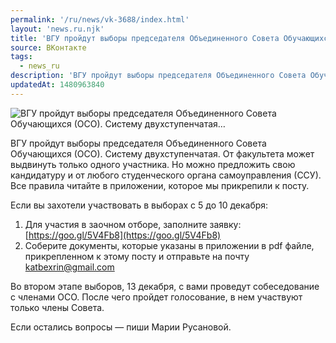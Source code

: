 ```yaml
---
permalink: '/ru/news/vk-3688/index.html'
layout: 'news.ru.njk'
title: 'ВГУ пройдут выборы председателя Объединенного Совета Обучающихся (ОСО). Систему двухступенчатая…'
source: ВКонтакте
tags:
  - news_ru
description: 'ВГУ пройдут выборы председателя Объединенного Совета Обучающихся (ОСО). Систему двухступенчатая…'
updatedAt: 1480963840
---
```

![ВГУ пройдут выборы председателя Объединенного Совета Обучающихся (ОСО). Систему двухступенчатая…](https://sun9-20.userapi.com/impf/c636816/v636816484/37f4c/cU1Y5USy2dw.jpg?size=1280x819&quality=96&sign=4d2465847a4c577aa8414cec805d7b8a&c_uniq_tag=pWRaHH20xFz2It14bcDVzmBrEEbD4WFtLjakfJGqRWM&type=album)

ВГУ пройдут выборы председателя Объединенного Совета Обучающихся (ОСО). Систему двухступенчатая. От факультета может выдвинуть только одного участника. Но можно предложить свою кандидатуру и от любого студенческого органа самоуправления (ССУ). Все правила читайте в приложении, которое мы прикрепили к посту.

Если вы захотели участвовать в выборах с 5 до 10 декабря:
1. Для участия в заочном отборе, заполните заявку: [https://goo.gl/5V4Fb8](https://goo.gl/5V4Fb8)
2. Соберите документы, которые указаны в приложении в pdf файле, прикрепленном к этому посту и отправьте на почту katbexrin@gmail.com

Во втором этапе выборов, 13 декабря, с вами проведут собеседование с членами ОСО. После чего пройдет голосование, в нем участвуют только члены Совета.

Если остались вопросы — пиши Марии Русановой.
